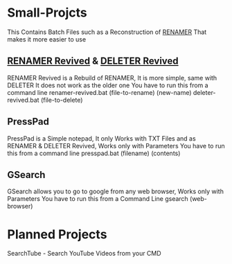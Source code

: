 # Small-Projcts
This Contains Batch Files such as a Reconstruction of <a href="https://github.com/PressTpro/RENAMER">RENAMER</a> That makes it more easier to use
## <a href="https://github.com/PressTpro/RENAMER">RENAMER Revived</a> & <a href="https://github.com/PressTpro/DELETER">DELETER Revived</a>
RENAMER Revived is a Rebuild of RENAMER, It is more simple, same with DELETER
It does not work as the older one
You have to run this from a command line
renamer-revived.bat (file-to-rename) (new-name)
deleter-revived.bat (file-to-delete)
## PressPad
PressPad is a Simple notepad, It only Works with TXT Files and as RENAMER & DELETER Revived, Works only with Parameters
You have to run this from a command line
presspad.bat (filename) (contents)
## GSearch
GSearch allows you to go to google from any web browser, Works only with Parameters
You have to run this from a Command Line
gsearch (web-browser)

# Planned Projects
SearchTube - Search YouTube Videos from your CMD

